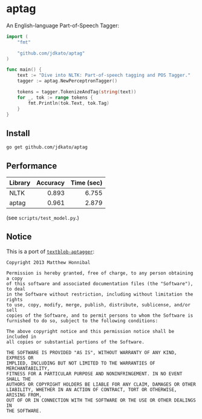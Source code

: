 # aptag

An English-language Part-of-Speech Tagger:

```go
import (
    "fmt"

    "github.com/jdkato/aptag"
)

func main() {
    text := "Dive into NLTK: Part-of-speech tagging and POS Tagger."
    tagger := aptag.NewPerceptronTagger()

    tokens = tagger.TokenizeAndTag(string(text))
    for _, tok := range tokens {
        fmt.Println(tok.Text, tok.Tag)
    }
}
```

## Install

```
go get github.com/jdkato/aptag
```

## Performance

| Library | Accuracy | Time (sec) |
|:--------|---------:|-----------:|
| NLTK    |    0.893 |      6.755 |
| aptag   |    0.961 |      2.879 |

(see `scripts/test_model.py`.)

## Notice

This is a port of [`textblob-aptagger`](https://github.com/sloria/textblob-aptagger):

```
Copyright 2013 Matthew Honnibal

Permission is hereby granted, free of charge, to any person obtaining a copy
of this software and associated documentation files (the "Software"), to deal
in the Software without restriction, including without limitation the rights
to use, copy, modify, merge, publish, distribute, sublicense, and/or sell
copies of the Software, and to permit persons to whom the Software is
furnished to do so, subject to the following conditions:

The above copyright notice and this permission notice shall be included in
all copies or substantial portions of the Software.

THE SOFTWARE IS PROVIDED "AS IS", WITHOUT WARRANTY OF ANY KIND, EXPRESS OR
IMPLIED, INCLUDING BUT NOT LIMITED TO THE WARRANTIES OF MERCHANTABILITY,
FITNESS FOR A PARTICULAR PURPOSE AND NONINFRINGEMENT. IN NO EVENT SHALL THE
AUTHORS OR COPYRIGHT HOLDERS BE LIABLE FOR ANY CLAIM, DAMAGES OR OTHER
LIABILITY, WHETHER IN AN ACTION OF CONTRACT, TORT OR OTHERWISE, ARISING FROM,
OUT OF OR IN CONNECTION WITH THE SOFTWARE OR THE USE OR OTHER DEALINGS IN
THE SOFTWARE.
```
